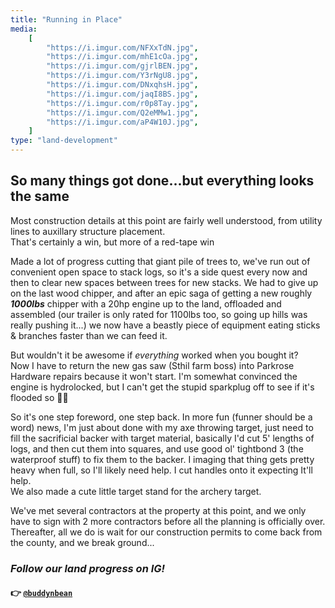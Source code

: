 ```yaml
---
title: "Running in Place"
media:
    [
        "https://i.imgur.com/NFXxTdN.jpg",
        "https://i.imgur.com/mhE1cOa.jpg",
        "https://i.imgur.com/gjrlBEN.jpg",
        "https://i.imgur.com/Y3rNgU8.jpg",
        "https://i.imgur.com/DNxqhsH.jpg",
        "https://i.imgur.com/jaqI8BS.jpg",
        "https://i.imgur.com/r0p8Tay.jpg",
        "https://i.imgur.com/Q2eMMw1.jpg",
        "https://i.imgur.com/aP4W10J.jpg",
    ]
type: "land-development"
---
```


## So many things got done...but everything looks the same

Most construction details at this point are fairly well understood, from utility lines to auxillary structure placement. \
That's certainly a win, but more of a red-tape win

Made a lot of progress cutting that giant pile of trees to, we've run out of convenient open space to stack logs, so it's a side quest every now and then to clear new spaces between trees for new stacks. We had to give up on the last wood chipper, and after an epic saga of getting a new roughly **_1000lbs_** chipper with a 20hp engine up to the land, offloaded and assembled (our trailer is only rated for 1100lbs too, so going up hills was really pushing it...) we now have a beastly piece of equipment eating sticks & branches faster than we can feed it.

But wouldn't it be awesome if _everything_ worked when you bought it? \
Now I have to return the new gas saw (Sthil farm boss) into Parkrose Hardware repairs because it won't start. I'm somewhat convinced the engine is hydrolocked, but I can't get the stupid sparkplug off to see if it's flooded so 🤷‍♀️

So it's one step foreword, one step back. In more fun (funner should be a word) news, I'm just about done with my axe throwing target, just need to fill the sacrificial backer with target material, basically I'd cut 5' lengths of logs, and then cut them into squares, and use good ol' tightbond 3 (the waterproof stuff) to fix them to the backer. I imaging that thing gets pretty heavy when full, so I'll likely need help. I cut handles onto it expecting It'll help. \
We also made a cute little target stand for the archery target.

We've met several contractors at the property at this point, and we only have to sign with 2 more contractors before all the planning is officially over. Thereafter, all we do is wait for our construction permits to come back from the county, and we break ground...

### _Follow our land progress on IG!_

#### 👉 [`@buddynbean`](https://instagram.com/buddynbean)
